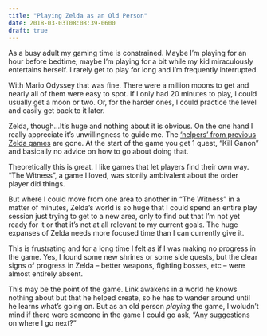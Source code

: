 ```yaml
---
title: "Playing Zelda as an Old Person"
date: 2018-03-03T08:08:39-0600
draft: true
---
```






As a busy adult my gaming time is constrained. Maybe I’m playing for an hour before bedtime; maybe I’m playing for a bit while my kid miraculously entertains herself. I rarely get to play for long and I’m frequently interrupted.

With Mario Odyssey that was fine. There were a million moons to get and nearly all of them were easy to spot. If I only had 20 minutes to play, I could usually get a moon or two. Or, for the harder ones, I could practice the level and easily get back to it later.

Zelda, though…It’s huge and nothing about it is obvious. On the one hand I really appreciate it’s unwillingness to guide me. The [‘helpers’ from previous Zelda games](https://www.youtube.com/watch?v=dA6WU26kbUE) are gone. At the start of the game you get 1 quest, “Kill Ganon” and basically no advice on how to go about doing that.

Theoretically this is great. I like games that let players find their own way. “The Witness”, a game I loved, was stonily ambivalent about the order player did things.

But where I could move from one area to another in “The Witness” in a matter of minutes, Zelda’s world is so huge that I could spend an entire play session just trying to get to a new area, only to find out that I’m not yet ready for it or that it’s not at all relevant to my current goals. The huge expanses of Zelda needs more focused time than I can currently give it.

This is frustrating and for a long time I felt as if I was making no progress in the game. Yes, I found some new shrines or some side quests, but the clear signs of progress in Zelda – better weapons, fighting bosses, etc – were almost entirely absent.

This may be the point of the game. Link awakens in a world he knows nothing about but that he helped create, so he has to wander around until he learns what’s going on. But as an old person _playing_ the game, I woludn’t mind if there were someone in the game I could go ask, “Any suggestions on where I go next?”



